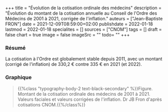 +++
title = "Évolution de la cotisation ordinale des médecins"
description = "Évolution du montant de la cotisation annuelle au Conseil de l'Ordre des Médecins de 2001 à 2021, corrigée de l'inflation."
auteurs = ["Jean-Baptiste FRON"]
date = 2021-12-09T08:59:00+02:00
publishdate = 2022-01-18
lastmod = 2022-01-18
specialites = []
sources = ["CNOM"]
tags = []
draft = false
chart = true
image = false
imageSrc = ""
todo= ""
+++

### Résumé

La cotisation à l'Ordre est globalement stable depuis 2011, avec un montant (corrigé de l'inflation) de 330,2 € contre 335 € en 2021 (et 2022).

### Graphique

<div id="chart" class="border alert mb-4"></div>
<script>
// https://www.insee.fr/fr/information/2417794
const chartOptions = {
  series: [{
    name: 'Euros courants',
    data: [214, 219, 227, 235, 245, 252, 260, 275, 290, 295, 300, 300, 300, 305, 320, 330, 333, 335, 335, 335, 335]
  }, {
    name: 'Euros 2021',
    data: [66.55, 62.55, 58.97, 54.87, 51.7, 48.3, 45.88, 39.06, 40.91, 36.57, 30.21, 23.88, 21.08, 19.8, 20.64, 20.65, 17.21, 10.92, 7.14, 5.5, 0]
  }],
  dataLabels: {
    formatter: function (val, opts) {
      return val + "%"
    }
  },
  chart: { stacked: true },
  title: { text: 'Évolution de la cotisation ordinale des médecins de 2001 à 2021' },
  xaxis: { categories: [2001, 2002, 2003, 2004, 2005, 2006, 2007, 2008, 2009, 2010, 2011, 2012, 2013, 2014, 2015, 2016, 2017, 2018, 2019, 2020, 2021] },
  yaxis: [
    {
      title: { text: "Montant (€)" },
      labels: {
        style: { colors: '#757575' }
      }
    }
  ],
  tooltip: {
    x: { show: true },
    y: [{
      formatter: function(value) { return `${value} €` }
    },
    {
      formatter: function(value) { return `Valeur + ${value} € d'inflation` }
    }]
  },
  theme: {
    monochrome: { enabled: true }
  }
}
</script>

> {{%class "typography-body-2 text-black-secondary" %}}Figure. Montant de la cotisation ordinale des médecins de 2001 à 2021. Valeurs faciales et valeurs corrigées de l'inflation. Dr JB Fron d'après cotisations CNOM.{{%/class%}}
